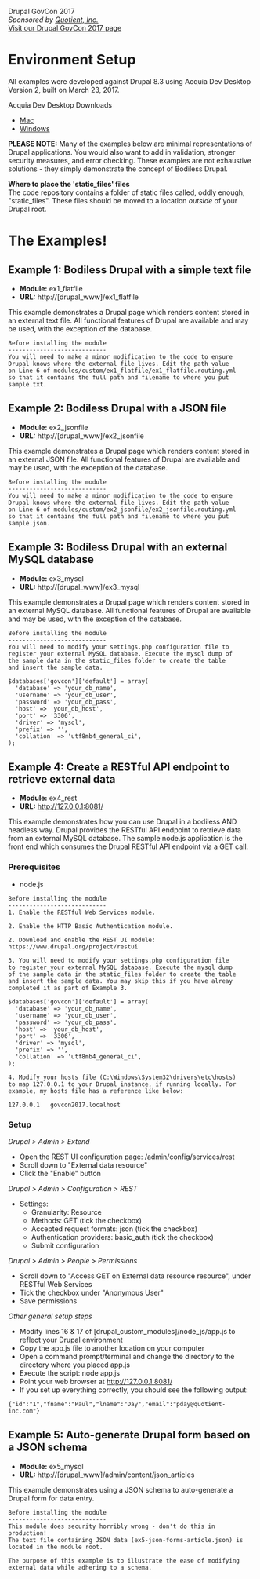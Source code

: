 Drupal GovCon 2017  
_Sponsored by [Quotient, Inc.](http://www.quotient-inc.com)_  
[Visit our Drupal GovCon 2017 page](http://www.quotient-inc.com/drupalgovcon)

# Environment Setup

All examples were developed against Drupal 8.3 using Acquia Dev Desktop Version 2, built on March 23, 2017.

Acquia Dev Desktop Downloads  
- [Mac](https://dev.acquia.com/sites/default/files/downloads/dev-desktop/AcquiaDevDesktop-2-2017-03-23.dmg)  
- [Windows](https://dev.acquia.com/sites/default/files/downloads/dev-desktop/AcquiaDevDesktop-2-2017-03-23.exe)  

**PLEASE NOTE:**  Many of the examples below are minimal representations of Drupal applications. You would also want to add in validation, stronger security measures, and error checking. These examples are not exhaustive solutions - they simply demonstrate the concept of Bodiless Drupal.

**Where to place the 'static_files' files**   
The code repository contains a folder of static files called, oddly enough, "static_files". These files should be moved to a location *outside* of your Drupal root.

# The Examples!

## Example 1: Bodiless Drupal with a simple text file

- **Module:** ex1_flatfile
- **URL:** http://[drupal_www]/ex1_flatfile

This example demonstrates a Drupal page which renders content stored in an external text file. All functional features of Drupal are available and may be used, with the exception of the database.

```
Before installing the module
----------------------------
You will need to make a minor modification to the code to ensure
Drupal knows where the external file lives. Edit the path value
on Line 6 of modules/custom/ex1_flatfile/ex1_flatfile.routing.yml
so that it contains the full path and filename to where you put
sample.txt.
```
## Example 2: Bodiless Drupal with a JSON file

- **Module:** ex2_jsonfile
- **URL:** http://[drupal_www]/ex2_jsonfile

This example demonstrates a Drupal page which renders content stored in an external JSON file. All functional features of Drupal are available and may be used, with the exception of the database.

```
Before installing the module
----------------------------
You will need to make a minor modification to the code to ensure
Drupal knows where the external file lives. Edit the path value
on Line 6 of modules/custom/ex2_jsonfile/ex2_jsonfile.routing.yml
so that it contains the full path and filename to where you put
sample.json.
```

## Example 3: Bodiless Drupal with an external MySQL database

- **Module:** ex3_mysql
- **URL:** http://[drupal_www]/ex3_mysql

This example demonstrates a Drupal page which renders content stored in an external MySQL database. All functional features of Drupal are available and may be used, with the exception of the database.

```
Before installing the module
----------------------------
You will need to modify your settings.php configuration file to
register your external MySQL database. Execute the mysql dump of
the sample data in the static_files folder to create the table
and insert the sample data.

$databases['govcon']['default'] = array(
  'database' => 'your_db_name',
  'username' => 'your_db_user',
  'password' => 'your_db_pass',
  'host' => 'your_db_host',
  'port' => '3306',
  'driver' => 'mysql',
  'prefix' => '',
  'collation' => 'utf8mb4_general_ci',
);
```

## Example 4: Create a RESTful API endpoint to retrieve external data

- **Module:** ex4_rest
- **URL:** http://127.0.0.1:8081/

This example demonstrates how you can use Drupal in a bodiless AND headless way. Drupal provides the RESTful API endpoint to retrieve data from an external MySQL database. The sample node.js application is the front end which consumes the Drupal RESTful API endpoint via a GET call.

### Prerequisites

- node.js

```
Before installing the module
----------------------------
1. Enable the RESTful Web Services module.

2. Enable the HTTP Basic Authentication module.

2. Download and enable the REST UI module:
https://www.drupal.org/project/restui

3. You will need to modify your settings.php configuration file
to register your external MySQL database. Execute the mysql dump
of the sample data in the static_files folder to create the table
and insert the sample data. You may skip this if you have alreay
completed it as part of Example 3.

$databases['govcon']['default'] = array(
  'database' => 'your_db_name',
  'username' => 'your_db_user',
  'password' => 'your_db_pass',
  'host' => 'your_db_host',
  'port' => '3306',
  'driver' => 'mysql',
  'prefix' => '',
  'collation' => 'utf8mb4_general_ci',
);

4. Modify your hosts file (C:\Windows\System32\drivers\etc\hosts)
to map 127.0.0.1 to your Drupal instance, if running locally. For
example, my hosts file has a reference like below:

127.0.0.1	govcon2017.localhost
```

### Setup

*Drupal > Admin > Extend*

- Open the REST UI configuration page: /admin/config/services/rest
- Scroll down to "External data resource"
- Click the "Enable" button

*Drupal > Admin > Configuration > REST*

- Settings:
  - Granularity: Resource
  - Methods: GET (tick the checkbox)
  - Accepted request formats: json (tick the checkbox)
  - Authentication providers: basic_auth (tick the checkbox)
  - Submit configuration

*Drupal > Admin > People > Permissions*

- Scroll down to "Access GET on External data resource resource", under RESTful Web Services
- Tick the checkbox under "Anonymous User"
- Save permissions

*Other general setup steps*

- Modify lines 16 & 17 of [drupal_custom_modules]/node_js/app.js to reflect your Drupal environment
- Copy the app.js file to another location on your computer
- Open a command prompt/terminal and change the directory to the directory where you placed app.js
- Execute the script: node app.js
- Point your web browser at http://127.0.0.1:8081/
- If you set up everything correctly, you should see the following output:

`{"id":"1","fname":"Paul","lname":"Day","email":"pday@quotient-inc.com"}`

## Example 5: Auto-generate Drupal form based on a JSON schema

- **Module:** ex5_mysql
- **URL:** http://[drupal_www]/admin/content/json_articles

This example demonstrates using a JSON schema to auto-generate a Drupal form for data entry.

```
Before installing the module
----------------------------
This module does security horribly wrong - don't do this in production!
The text file containing JSON data (ex5-json-forms-article.json) is
located in the module root.

The purpose of this example is to illustrate the ease of modifying
external data while adhering to a schema.
```
